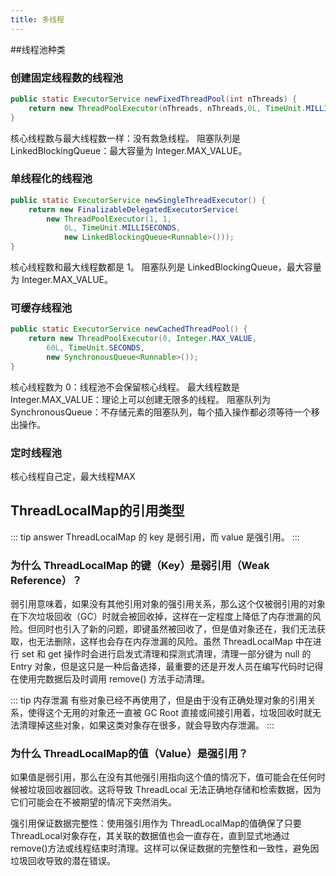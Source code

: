 ```yaml
---
title: 多线程
---
```

##线程池种类

### 创建固定线程数的线程池

```java
public static ExecutorService newFixedThreadPool(int nThreads) {
    return new ThreadPoolExecutor(nThreads, nThreads,0L, TimeUnit.MILLISECONDS,new LinkedBlockingQueue<Runnable>());
}
```


核心线程数与最大线程数一样：没有救急线程。
阻塞队列是 LinkedBlockingQueue：最大容量为 Integer.MAX_VALUE。


### 单线程化的线程池

```java
public static ExecutorService newSingleThreadExecutor() {
    return new FinalizableDelegatedExecutorService(
        new ThreadPoolExecutor(1, 1,
            0L, TimeUnit.MILLISECONDS,
            new LinkedBlockingQueue<Runnable>()));
}
```


核心线程数和最大线程数都是 1。
阻塞队列是 LinkedBlockingQueue，最大容量为 Integer.MAX_VALUE。


### 可缓存线程池

```java
public static ExecutorService newCachedThreadPool() {
    return new ThreadPoolExecutor(0, Integer.MAX_VALUE,
        60L, TimeUnit.SECONDS,
        new SynchronousQueue<Runnable>());
}
```

核心线程数为 0：线程池不会保留核心线程。
最大线程数是 Integer.MAX_VALUE：理论上可以创建无限多的线程。
阻塞队列为 SynchronousQueue：不存储元素的阻塞队列，每个插入操作都必须等待一个移出操作。


### 定时线程池

核心线程自己定，最大线程MAX




## ThreadLocalMap的引用类型

::: tip answer
ThreadLocalMap 的 key 是弱引用，而 value 是强引用。
::: 

### 为什么 ThreadLocalMap 的键（Key）是弱引用（Weak Reference）？

  弱引用意味着，如果没有其他引用对象的强引用关系，那么这个仅被弱引用的对象在下次垃圾回收（GC）时就会被回收掉，这样在一定程度上降低了内存泄漏的风险。但同时也引入了新的问题，即键虽然被回收了，但是值对象还在，我们无法获取，也无法删除，这样也会存在内存泄漏的风险。虽然 ThreadLocalMap 中在进行 set 和 get 操作时会进行启发式清理和探测式清理，清理一部分键为 null 的 Entry 对象，但是这只是一种后备选择，最重要的还是开发人员在编写代码时记得在使用完数据后及时调用 remove() 方法手动清理。

::: tip 内存泄漏
有些对象已经不再使用了，但是由于没有正确处理对象的引用关系，使得这个无用的对象还一直被 GC Root 直接或间接引用着，垃圾回收时就无法清理掉这些对象，如果这类对象存在很多，就会导致内存泄漏。
::: 

### 为什么 ThreadLocalMap的值（Value）是强引用？
  如果值是弱引用，那么在没有其他强引用指向这个值的情况下，值可能会在任何时候被垃圾回收器回收。这将导致 ThreadLocal 无法正确地存储和检索数据，因为它们可能会在不被期望的情况下突然消失。
    
  强引用保证数据完整性：使用强引用作为 ThreadLocalMap的值确保了只要ThreadLocal对象存在，其关联的数据值也会一直存在，直到显式地通过remove()方法或线程结束时清理。这样可以保证数据的完整性和一致性，避免因垃圾回收导致的潜在错误。

